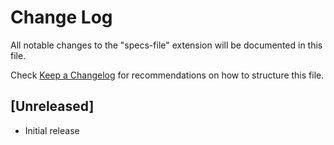 # Change Log

All notable changes to the "specs-file" extension will be documented in this file.

Check [Keep a Changelog](http://keepachangelog.com/) for recommendations on how to structure this file.

## [Unreleased]

- Initial release